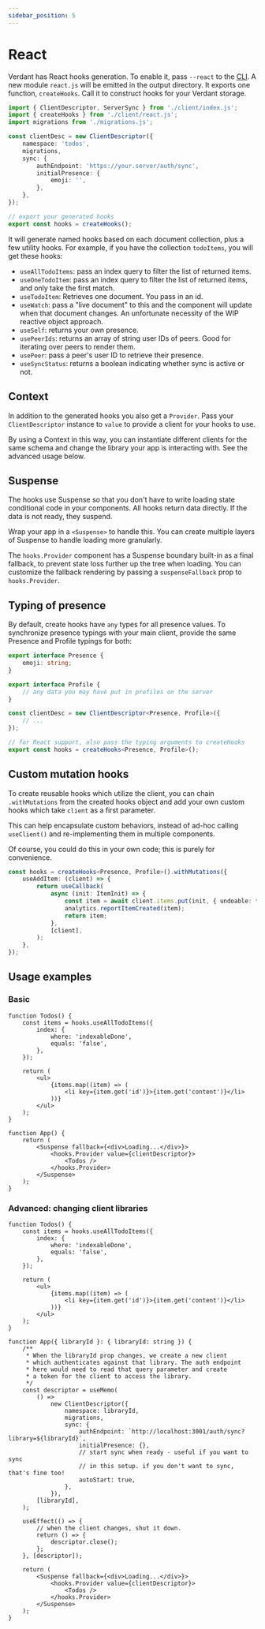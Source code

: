 ```yaml
---
sidebar_position: 5
---
```


# React

Verdant has React hooks generation. To enable it, pass `--react` to the [CLI](./local-storage/generate-client). A new module `react.js` will be emitted in the output directory. It exports one function, `createHooks`. Call it to construct hooks for your Verdant storage.

```ts
import { ClientDescriptor, ServerSync } from './client/index.js';
import { createHooks } from './client/react.js';
import migrations from './migrations.js';

const clientDesc = new ClientDescriptor({
	namespace: 'todos',
	migrations,
	sync: {
		authEndpoint: 'https://your.server/auth/sync',
		initialPresence: {
			emoji: '',
		},
	},
});

// export your generated hooks
export const hooks = createHooks();
```

It will generate named hooks based on each document collection, plus a few utility hooks. For example, if you have the collection `todoItems`, you will get these hooks:

- `useAllTodoItems`: pass an index query to filter the list of returned items.
- `useOneTodoItem`: pass an index query to filter the list of returned items, and only take the first match.
- `useTodoItem`: Retrieves one document. You pass in an id.
- `useWatch`: pass a "live document" to this and the component will update when that document changes. An unfortunate necessity of the WIP reactive object approach.
- `useSelf`: returns your own presence.
- `usePeerIds`: returns an array of string user IDs of peers. Good for iterating over peers to render them.
- `usePeer`: pass a peer's user ID to retrieve their presence.
- `useSyncStatus`: returns a boolean indicating whether sync is active or not.

## Context

In addition to the generated hooks you also get a `Provider`. Pass your `ClientDescriptor` instance to `value` to provide a client for your hooks to use.

By using a Context in this way, you can instantiate different clients for the same schema and change the library your app is interacting with. See the advanced usage below.

## Suspense

The hooks use Suspense so that you don't have to write loading state conditional code in your components. All hooks return data directly. If the data is not ready, they suspend.

Wrap your app in a `<Suspense>` to handle this. You can create multiple layers of Suspense to handle loading more granularly.

The `hooks.Provider` component has a Suspense boundary built-in as a final fallback, to prevent state loss further up the tree when loading. You can customize the fallback rendering by passing a `suspenseFallback` prop to `hooks.Provider`.

## Typing of presence

By default, create hooks have `any` types for all presence values. To synchronize presence typings with your main client, provide the same Presence and Profile typings for both:

```ts
export interface Presence {
	emoji: string;
}

export interface Profile {
	// any data you may have put in profiles on the server
}

const clientDesc = new ClientDescriptor<Presence, Profile>({
	// ...
});

// for React support, also pass the typing arguments to createHooks
export const hooks = createHooks<Presence, Profile>();
```

## Custom mutation hooks

To create reusable hooks which utilize the client, you can chain `.withMutations` from the created hooks object and add your own custom hooks which take `client` as a first parameter.

This can help encapsulate custom behaviors, instead of ad-hoc calling `useClient()` and re-implementing them in multiple components.

Of course, you could do this in your own code; this is purely for convenience.

```ts
const hooks = createHooks<Presence, Profile>().withMutations({
	useAddItem: (client) => {
		return useCallback(
			async (init: ItemInit) => {
				const item = await client.items.put(init, { undoable: false });
				analytics.reportItemCreated(item);
				return item;
			},
			[client],
		);
	},
});
```

## Usage examples

### Basic

```tsx
function Todos() {
	const items = hooks.useAllTodoItems({
		index: {
			where: 'indexableDone',
			equals: 'false',
		},
	});

	return (
		<ul>
			{items.map((item) => (
				<li key={item.get('id')}>{item.get('content')}</li>
			))}
		</ul>
	);
}

function App() {
	return (
		<Suspense fallback={<div>Loading...</div>}>
			<hooks.Provider value={clientDescriptor}>
				<Todos />
			</hooks.Provider>
		</Suspense>
	);
}
```

### Advanced: changing client libraries

```tsx
function Todos() {
	const items = hooks.useAllTodoItems({
		index: {
			where: 'indexableDone',
			equals: 'false',
		},
	});

	return (
		<ul>
			{items.map((item) => (
				<li key={item.get('id')}>{item.get('content')}</li>
			))}
		</ul>
	);
}

function App({ libraryId }: { libraryId: string }) {
	/**
	 * When the libraryId prop changes, we create a new client
	 * which authenticates against that library. The auth endpoint
	 * here would need to read that query parameter and create
	 * a token for the client to access the library.
	 */
	const descriptor = useMemo(
		() =>
			new ClientDescriptor({
				namespace: libraryId,
				migrations,
				sync: {
					authEndpoint: `http://localhost:3001/auth/sync?library=${libraryId}`,
					initialPresence: {},
					// start sync when ready - useful if you want to sync
					// in this setup. if you don't want to sync, that's fine too!
					autoStart: true,
				},
			}),
		[libraryId],
	);

	useEffect(() => {
		// when the client changes, shut it down.
		return () => {
			descriptor.close();
		};
	}, [descriptor]);

	return (
		<Suspense fallback={<div>Loading...</div>}>
			<hooks.Provider value={clientDescriptor}>
				<Todos />
			</hooks.Provider>
		</Suspense>
	);
}
```

